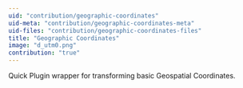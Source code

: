 ```yaml
---
uid: "contribution/geographic-coordinates"
uid-meta: "contribution/geographic-coordinates-meta"
uid-files: "contribution/geographic-coordinates-files"
title: "Geographic Coordinates"
image: "d_utm0.png"
contribution: "true"
---
```


Quick Plugin wrapper for transforming basic Geospatial Coordinates. 

